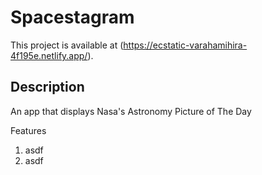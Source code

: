 # Spacestagram

This project is available at (https://ecstatic-varahamihira-4f195e.netlify.app/).

## Description

An app that displays Nasa's Astronomy Picture of The Day

Features
1. asdf
2. asdf
